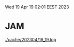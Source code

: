 Wed 19 Apr 19:02:01 EEST 2023
# JAM
<a href='./cache/202304/19_19.log'>./cache/202304/19_19.log</a>
